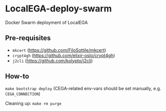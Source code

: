 # LocalEGA-deploy-swarm

Docker Swarm deployment of LocalEGA

## Pre-requisites

- `mkcert` (https://github.com/FiloSottile/mkcert)
- `crypt4gh` (https://github.com/elixir-oslo/crypt4gh)
- `j2cli` (https://github.com/kolypto/j2cli)

## How-to

`make bootstrap deploy` (CEGA-related env-vars should be set manually, e.g. `CEGA_CONNECTION`)

Cleaning up: `make rm purge`

